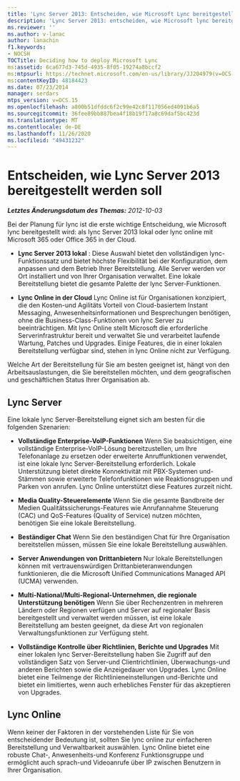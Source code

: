 ```yaml
---
title: 'Lync Server 2013: Entscheiden, wie Microsoft Lync bereitgestellt werden soll'
description: 'Lync Server 2013: entscheiden, wie Microsoft lync bereitgestellt wird.'
ms.reviewer: ''
ms.author: v-lanac
author: lanachin
f1.keywords:
- NOCSH
TOCTitle: Deciding how to deploy Microsoft Lync
ms:assetid: 6ca677d3-745d-4935-8f05-19274a8bccf2
ms:mtpsurl: https://technet.microsoft.com/en-us/library/JJ204979(v=OCS.15)
ms:contentKeyID: 48184423
ms.date: 07/23/2014
manager: serdars
mtps_version: v=OCS.15
ms.openlocfilehash: a800b51dfddc6f2c99e42c8f117056ed4091b6a5
ms.sourcegitcommit: 36fee89bb887bea4f18b19f17a8c69daf5bc423d
ms.translationtype: MT
ms.contentlocale: de-DE
ms.lasthandoff: 11/26/2020
ms.locfileid: "49431232"
---
```

# <a name="deciding-how-to-deploy-lync-server-2013"></a>Entscheiden, wie Lync Server 2013 bereitgestellt werden soll

<div data-xmlns="http://www.w3.org/1999/xhtml">

<div class="topic" data-xmlns="http://www.w3.org/1999/xhtml" data-msxsl="urn:schemas-microsoft-com:xslt" data-cs="https://msdn.microsoft.com/">

<div data-asp="https://msdn2.microsoft.com/asp">



</div>

<div id="mainSection">

<div id="mainBody">

<span> </span>

_**Letztes Änderungsdatum des Themas:** 2012-10-03_

Bei der Planung für lync ist die erste wichtige Entscheidung, wie Microsoft lync bereitgestellt wird: als lync Server 2013 lokal oder lync online mit Microsoft 365 oder Office 365 in der Cloud.

  - **Lync Server 2013 lokal** : Diese Auswahl bietet den vollständigen lync-Funktionssatz und bietet höchste Flexibilität bei der Konfiguration, dem anpassen und dem Betrieb Ihrer Bereitstellung. Alle Server werden vor Ort installiert und von Ihrer Organisation verwaltet. Eine lokale Bereitstellung bietet die gesamte Palette der lync Server-Funktionen.

  - **Lync Online in der Cloud** Lync Online ist für Organisationen konzipiert, die den Kosten-und Agilitäts Vorteil von Cloud-basiertem Instant Messaging, Anwesenheitsinformationen und Besprechungen benötigen, ohne die Business-Class-Funktionen von lync Server zu beeinträchtigen. Mit lync Online stellt Microsoft die erforderliche Serverinfrastruktur bereit und verwaltet Sie und verarbeitet laufende Wartung, Patches und Upgrades. Einige Features, die in einer lokalen Bereitstellung verfügbar sind, stehen in lync Online nicht zur Verfügung.

Welche Art der Bereitstellung für Sie am besten geeignet ist, hängt von den Arbeitsauslastungen, die Sie bereitstellen möchten, und dem geografischen und geschäftlichen Status Ihrer Organisation ab.

<div>

## <a name="lync-server"></a>Lync Server

Eine lokale lync Server-Bereitstellung eignet sich am besten für die folgenden Szenarien:

  - **Vollständige Enterprise-VoIP-Funktionen**   Wenn Sie beabsichtigen, eine vollständige Enterprise-VoIP-Lösung bereitzustellen, um Ihre Telefonanlage zu ersetzen oder erweiterte Anruffunktionen verwendet, ist eine lokale lync Server-Bereitstellung erforderlich. Lokale Unterstützung bietet direkte Konnektivität mit PBX-Systemen und-Stämmen sowie erweiterte Telefonfunktionen wie Reaktionsgruppen und Parken von anrufen. Lync Online unterstützt diese Features zurzeit nicht.

  - **Media Quality-Steuerelemente**   Wenn Sie die gesamte Bandbreite der Medien Qualitätssicherungs-Features wie Anrufannahme Steuerung (CAC) und QoS-Features (Quality of Service) nutzen möchten, benötigen Sie eine lokale Bereitstellung.

  - **Beständiger Chat**   Wenn Sie den beständigen Chat für Ihre Organisation bereitstellen müssen, müssen Sie eine lokale Bereitstellung auswählen.

  - **Server Anwendungen von Drittanbietern**   Nur lokale Bereitstellungen können mit vertrauenswürdigen Drittanbieteranwendungen funktionieren, die die Microsoft Unified Communications Managed API (UCMA) verwenden.

  - **Multi-National/Multi-Regional-Unternehmen, die regionale Unterstützung benötigen**   Wenn Sie über Rechenzentren in mehreren Ländern oder Regionen verfügen und Server auf regionaler Basis bereitgestellt und verwaltet werden müssen, ist eine lokale Bereitstellung am besten geeignet, da diese Art von regionalen Verwaltungsfunktionen zur Verfügung steht.

  - **Vollständige Kontrolle über Richtlinien, Berichte und Upgrades**   Mit einer lokalen lync Server-Bereitstellung haben Sie Zugriff auf den vollständigen Satz von Server-und Clientrichtlinien, Überwachungs-und anderen Berichten sowie die Anzeigedauer von Upgrades. Lync Online bietet eine Teilmenge der Richtlinieneinstellungen und-Berichte und bietet ein limitiertes, wenn auch erhebliches Fenster für das akzeptieren von Upgrades.

</div>

<div>

## <a name="lync-online"></a>Lync Online

Wenn keiner der Faktoren in der vorstehenden Liste für Sie von entscheidender Bedeutung ist, sollten Sie lync online zur einfacheren Bereitstellung und Verwaltbarkeit auswählen. Lync Online bietet eine robuste Chat-, Anwesenheits-und Konferenz Funktionsgruppe und ermöglicht auch sprach-und Videoanrufe über IP zwischen Benutzern in Ihrer Organisation.

</div>

</div>

<span> </span>

</div>

</div>

</div>
